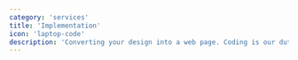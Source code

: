 ```yaml
---
category: 'services'
title: 'Implementation'
icon: 'laptop-code'
description: 'Converting your design into a web page. Coding is our duty by using the most modern technologies.'
---
```

